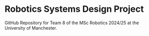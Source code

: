 # Robotics Systems Design Project

GitHub Repository for Team 8 of the MSc Robotics 2024/25 at the University of Manchester.
